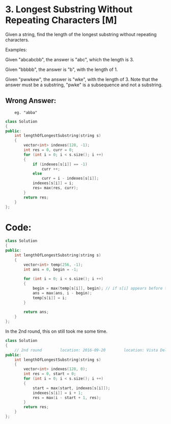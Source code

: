 # 3. Longest Substring Without Repeating Characters [M]
Given a string, find the length of the longest substring without repeating characters.

Examples:

Given "abcabcbb", the answer is "abc", which the length is 3.

Given "bbbbb", the answer is "b", with the length of 1.

Given "pwwkew", the answer is "wke", with the length of 3. Note that the answer must be a substring, "pwke" is a subsequence and not a substring.

## Wrong Answer:
```
    eg. "abba"
```
```c++
class Solution 
{
public:
    int lengthOfLongestSubstring(string s) 
    {
        vector<int> indexes(128, -1);
        int res = 0, curr = 0;
        for (int i = 0; i < s.size(); i ++)
        {
            if (indexes[s[i]] == -1)
                curr ++;
            else
                curr = i - indexes[s[i]];
            indexes[s[i]] = i;
            res= max(res, curr);
        }
        return res;
    }
};
```

# Code:
```c++
class Solution 
{
public:
    int lengthOfLongestSubstring(string s)
    {
        vector<int> temp(256, -1);
        int ans = 0, begin = -1;
        
        for (int i = 0; i < s.size(); i ++)
        {
            begin = max(temp[s[i]], begin); // if s[i] appears before the begin, change begin to temp[s[i]]
            ans = max(ans, i - begin);
            temp[s[i]] = i;
        }
        
        return ans;
    }
};
```

In the 2nd round, this on still took me some time.
```c++
class Solution 
{
    // 2nd round        location: 2016-09-20        location: Vista Del Lago III Apartments
public:
    int lengthOfLongestSubstring(string s) 
    {
        vector<int> indexes(128, 0);
        int res = 0, start = 0;
        for (int i = 0; i < s.size(); i ++)
        {
            start = max(start, indexes[s[i]]);
            indexes[s[i]] = i + 1;
            res = max(i - start + 1, res);
        }
        return res;
    }
};
```
